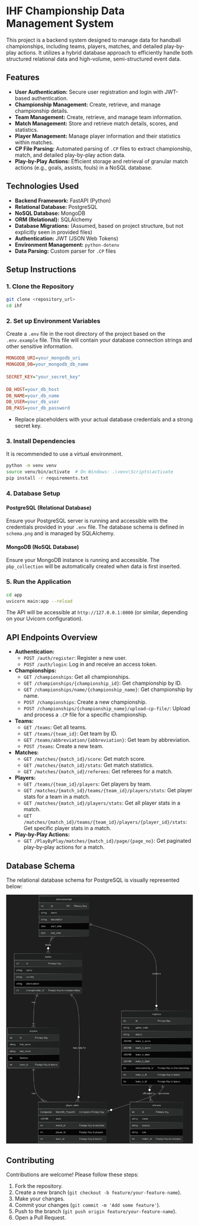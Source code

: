 # IHF Championship Data Management System

This project is a backend system designed to manage data for handball championships, including teams, players, matches, and detailed play-by-play actions. It utilizes a hybrid database approach to efficiently handle both structured relational data and high-volume, semi-structured event data.

## Features

*   **User Authentication:** Secure user registration and login with JWT-based authentication.
*   **Championship Management:** Create, retrieve, and manage championship details.
*   **Team Management:** Create, retrieve, and manage team information.
*   **Match Management:** Store and retrieve match details, scores, and statistics.
*   **Player Management:** Manage player information and their statistics within matches.
*   **CP File Parsing:** Automated parsing of `.CP` files to extract championship, match, and detailed play-by-play action data.
*   **Play-by-Play Actions:** Efficient storage and retrieval of granular match actions (e.g., goals, assists, fouls) in a NoSQL database.

## Technologies Used

*   **Backend Framework:** FastAPI (Python)
*   **Relational Database:** PostgreSQL
*   **NoSQL Database:** MongoDB
*   **ORM (Relational):** SQLAlchemy
*   **Database Migrations:** (Assumed, based on project structure, but not explicitly seen in provided files)
*   **Authentication:** JWT (JSON Web Tokens)
*   **Environment Management:** `python-dotenv`
*   **Data Parsing:** Custom parser for `.CP` files

## Setup Instructions

### 1. Clone the Repository

```bash
git clone <repository_url>
cd ihf
```

### 2. Set up Environment Variables

Create a `.env` file in the root directory of the project based on the `.env.example` file. This file will contain your database connection strings and other sensitive information.

```ini
MONGODB_URI=your_mongodb_uri
MONGODB_DB=your_mongodb_db_name

SECRET_KEY="your_secret_key"

DB_HOST=your_db_host
DB_NAME=your_db_name
DB_USER=your_db_user
DB_PASS=your_db_password
```

*   Replace placeholders with your actual database credentials and a strong secret key.

### 3. Install Dependencies

It is recommended to use a virtual environment.

```bash
python -m venv venv
source venv/bin/activate  # On Windows: .\venv\Scripts\activate
pip install -r requirements.txt
```

### 4. Database Setup

#### PostgreSQL (Relational Database)

Ensure your PostgreSQL server is running and accessible with the credentials provided in your `.env` file. The database schema is defined in `schema.png` and is managed by SQLAlchemy.

#### MongoDB (NoSQL Database)

Ensure your MongoDB instance is running and accessible. The `pbp_collection` will be automatically created when data is first inserted.

### 5. Run the Application

```bash
cd app
uvicorn main:app --reload
```

The API will be accessible at `http://127.0.0.1:8000` (or similar, depending on your Uvicorn configuration).

## API Endpoints Overview

*   **Authentication:**
    *   `POST /auth/register`: Register a new user.
    *   `POST /auth/login`: Log in and receive an access token.
*   **Championships:**
    *   `GET /championships`: Get all championships.
    *   `GET /championships/{championship_id}`: Get championship by ID.
    *   `GET /championships/name/{championship_name}`: Get championship by name.
    *   `POST /championships`: Create a new championship.
    *   `POST /championships/{championship_name}/upload-cp-file/`: Upload and process a `.CP` file for a specific championship.
*   **Teams:**
    *   `GET /teams`: Get all teams.
    *   `GET /teams/{team_id}`: Get team by ID.
    *   `GET /teams/abbreviation/{abbreviation}`: Get team by abbreviation.
    *   `POST /teams`: Create a new team.
*   **Matches:**
    *   `GET /matches/{match_id}/score`: Get match score.
    *   `GET /matches/{match_id}/stats`: Get match statistics.
    *   `GET /matches/{match_id}/referees`: Get referees for a match.
*   **Players:**
    *   `GET /teams/{team_id}/players`: Get players by team.
    *   `GET /matches/{match_id}/teams/{team_id}/players/stats`: Get player stats for a team in a match.
    *   `GET /matches/{match_id}/players/stats`: Get all player stats in a match.
    *   `GET /matches/{match_id}/teams/{team_id}/players/{player_id}/stats`: Get specific player stats in a match.
*   **Play-by-Play Actions:**
    *   `GET /PlayByPlay/matches/{match_id}/page/{page_no}`: Get paginated play-by-play actions for a match.

## Database Schema

The relational database schema for PostgreSQL is visually represented below:

![Database Schema](schema.png)

## Contributing

Contributions are welcome! Please follow these steps:

1.  Fork the repository.
2.  Create a new branch (`git checkout -b feature/your-feature-name`).
3.  Make your changes.
4.  Commit your changes (`git commit -m 'Add some feature'`).
5.  Push to the branch (`git push origin feature/your-feature-name`).
6.  Open a Pull Request.




